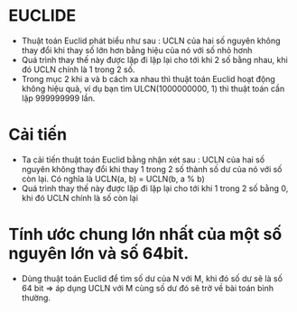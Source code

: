 # EUCLIDE
- Thuật toán Euclid phát biểu như sau :  UCLN của hai số nguyên không thay đổi khi thay số lớn hơn bằng hiệu của nó với số nhỏ hơnh
-  Quá trình thay thế này được lặp đi lặp lại cho tới khi 2 số bằng nhau, khi đó UCLN chính là 1 trong 2 số.
- Trong mục 2 khi a và b cách xa nhau thì thuật toán Euclid hoạt động không hiệu quả, ví dụ bạn tìm ULCN(1000000000, 1) thì thuật toán cần lặp 999999999 lần.
# Cải tiến
- Ta cải tiến thuật toán Euclid bằng nhận xét sau :  UCLN của hai số nguyên không thay đổi khi thay 1 trong 2 số thành số dư của nó với số còn lại. Có nghĩa là UCLN(a, b) = UCLN(b, a % b)
- Quá trình thay thế này được lặp đi lặp lại cho tới khi 1 trong 2 số bằng 0, khi đó UCLN chính là số còn lại
# Tính ước chung lớn nhất của một số nguyên lớn và số 64bit.
-  Dùng thuật toán Euclid để tìm số dư của N với M, khi đó số dư sẽ là số 64 bit => áp dụng UCLN với M cùng số dư đó sẽ trở về bài toán bình thường.
